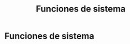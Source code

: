 ﻿---
title: Funciones de sistema
position: 16
Autogenerated: true
---

# Funciones de sistema

<section-index />
